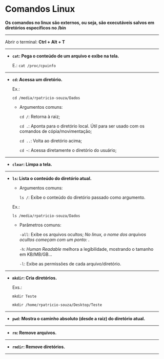 # Comandos Linux

__Os comandos no linux são externos, ou seja, são executáveis salvos em diretórios específicos no /bin__

---

Abrir o terminal: **Ctrl + Alt + T**

---

* __`cat`: Pega o conteúdo de um arquivo e exibe na tela.__

   E.: `cat /proc/cpuinfo`

---

* __`cd`: Acessa um diretório.__

   Ex.:
   
   `cd /media/rpatricio-souza/Dados`

   * Argumentos comuns:

      `cd /`: Retorna à raiz;

      `cd .`: Aponta para o diretório local. Útil para ser usado com os comandos de cópia/movimentação;
      
      `cd ..`: Volta ao diretório acima;

      `cd ~`: Acessa diretamente o diretório do usuário;
---

* __`clear`: Limpa a tela.__

---

* __`ls`: Lista o conteúdo do diretório atual.__
   
   * Argumentos comuns:

      `ls /`: Exibe o conteúdo do diretório passado como argumento.

    Ex.:
    
    `ls /media/rpatricio-souza/Dados`

   * Parâmetros comuns:

      `-all`: Exibe os arquivos ocultos;
         _No linux, o nome dos arquivos ocultos começam com um ponto: ._

      `-h`: _Human Readable_ melhora a legibilidade, mostrando o tamanho em KB/MB/GB...

      `-l`: Exibe as permissões de cada arquivo/diretório.


---

* __`mkdir`: Cria diretórios.__

   Exs.:
   
   `mkdir Teste`

   `mkdir /home/rpatricio-souza/Desktop/Teste`

---

* __`pwd`: Mostra o caminho absoluto (desde a raiz) do diretório atual.__

---

* __`rm`: Remove arquivos.__

---

* __`rmdir`: Remove diretórios.__

---
